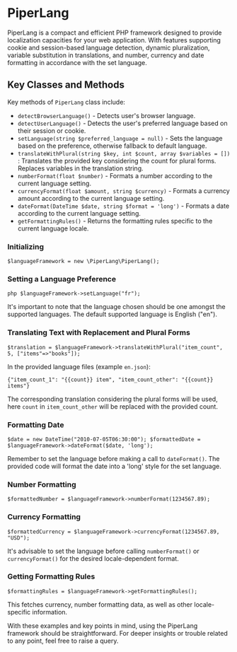 # PiperLang
PiperLang is a compact and efficient PHP framework designed to provide localization capacities for your web application. With features supporting cookie and session-based language detection, dynamic pluralization, variable substitution in translations, and number, currency and date formatting in accordance with the set language.

## Key Classes and Methods
Key methods of `PiperLang` class include:

* `detectBrowserLanguage()` - Detects user's browser language.
* `detectUserLanguage()` - Detects the user's preferred language based on their session or cookie.
* `setLanguage(string $preferred_language = null)` - Sets the language based on the preference, otherwise fallback to default language.
* `translateWithPlural(string $key, int $count, array $variables = [])` : Translates the provided key considering the count for plural forms. Replaces variables in the translation string.
* `numberFormat(float $number)` - Formats a number according to the current language setting.
* `currencyFormat(float $amount, string $currency)` - Formats a currency amount according to the current language setting.
* `dateFormat(DateTime $date, string $format = 'long')` - Formats a date according to the current language setting.
* `getFormattingRules()` - Returns the formatting rules specific to the current language locale.

### Initializing
```$languageFramework = new \PiperLang\PiperLang();```

### Setting a Language Preference
```php $languageFramework->setLanguage("fr");```

It's important to note that the language chosen should be one amongst the supported languages. The default supported language is English ("en").

### Translating Text with Replacement and Plural Forms
```$translation = $languageFramework->translateWithPlural("item_count", 5, ["items"=>"books"]);```

In the provided language files (example `en.json`):

    {"item_count_1": "{{count}} item", "item_count_other": "{{count}} items"}

The corresponding translation considering the plural forms will be used, here `count` in `item_count_other` will be replaced with the provided count.

### Formatting Date
```$date = new DateTime("2010-07-05T06:30:00"); $formattedDate = $languageFramework->dateFormat($date, 'long');```

Remember to set the language before making a call to `dateFormat()`. The provided code will format the date into a 'long' style for the set language.

### Number Formatting 
```$formattedNumber = $languageFramework->numberFormat(1234567.89);```

### Currency Formatting
```$formattedCurrency = $languageFramework->currencyFormat(1234567.89, "USD");```

It's advisable to set the language before calling `numberFormat()` or `currencyFormat()` for the desired locale-dependent format.

### Getting Formatting Rules
```$formattingRules = $languageFramework->getFormattingRules();```

This fetches currency, number formatting data, as well as other locale-specific information. 

With these examples and key points in mind, using the PiperLang framework should be straightforward. For deeper insights or trouble related to any point, feel free to raise a query.
